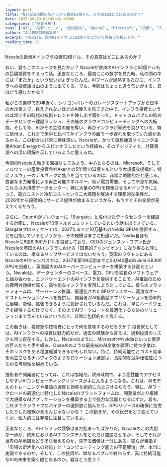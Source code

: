 ```yaml
---
layout: post
title: "Nscaleの欧州AIインフラ投資62億ドル、その真意はどこにあるのか？"
date: 2025-09-19 02:05:46 +0000
categories: ["投資分析"]
tags: ["AI", "最新ニュース", "技術動向", "OpenAI", "Microsoft", "投資", "チップ"]
author: "ALLFORCES編集部"
excerpt: "Nscale、欧州AIインフラに62億ドルについて詳細に分析します。"
reading_time: 8
---
```


Nscaleの欧州AIインフラ投資62億ドル、その真意はどこにあるのか？

おい、君もこのニュースを見たかい？ Nscaleが欧州のAIインフラに62億ドルもの巨額投資をするって話。正直なところ、最初にこの数字を見た時、私の頭の中には「またか」という思いがよぎったんだ。AIブームが過熱するたびに、インフラへの投資話は山のように出てくる。でも、今回はちょっと違う匂いがする。君はどう感じたかな？

私がこの業界で20年近く、シリコンバレーのガレージスタートアップから日本の大企業まで、数えきれないほどのAI導入を見てきた中で、インフラ投資というのは常にその時代の技術トレンドを映し出す鏡だった。ドットコムバブルの時のデータセンター建設ラッシュ、その後のクラウドコンピューティングへの大転換。そして今、AIがその主役の座を奪い、再びインフラが脚光を浴びている。特に欧州は、これまで米中と比べてAIインフラの面で一歩遅れを取っていた感があるから、この動きは非常に興味深い。Nscaleが、かつて仮想通貨マイニング企業Arkon Energyからスピンオフしたという経緯も、そのアジリティと、計算資源への深い理解を示しているように思えるね。

今回のNscaleの動きを深掘りしてみよう。中心となるのは、Microsoft、そしてノルウェーの産業投資会社Akerとの5年間で62億ドルという大規模な提携だ。特にノルウェーのナルヴィクに焦点を当てているのは、非常に戦略的だと感じる。豊富な水力発電による再生可能エネルギー、低い電力需要、そして冷涼な気候。これらは大規模データセンター、特に大量のGPUを稼働させるAIインフラにとって、電力コストと冷却コストという二大課題を解決する理想的な条件だ。2026年から段階的にサービス提供が始まるというから、もうすぐその全貌が見えてくるだろう。

さらに、OpenAIがノルウェーに「Stargate」と名付けたデータセンターを建設する計画に、Nscaleが10億ドルをコミットしているという話も出てきている。Stargateプロジェクトでは、2027年までに10万基ものNvidia GPUを設置することを目指しているというから、その規模はまさに桁違いだ。Nvidia自身もNscaleに6億8,300万ドルを投資しており、CEOのジェンスン・フアン氏がNscaleを英国のAIインフラにおける「国民的チャンピオン」になり得ると評しているのは、単なるリップサービスではないだろう。英国のラウトンにあるNscaleのAIキャンパスでは、2027年第1四半期までに23,040基のNvidia GB300 GPUを設置し、英国最大のAIスーパーコンピューターを構築する計画だという。Nscaleは、データセンターのスペース、電力、GPUを独自のソフトウェアと組み合わせ、エンドツーエンドのAIインフラを提供することで、AI推論のための費用対効果が高く、高性能なインフラを実現しようとしている。彼らのプラットフォームは、サーバーレス推論、最適化されたGPUクラスター、高度なオーケストレーションツールを提供し、開発者がAI駆動型アプリケーションを効率的に展開、管理、拡張できるように設計されているんだ。これは、単にハードウェアを提供するだけでなく、その上でAIワークロードを最適化するためのソリューションまで含んでいるという点で、非常に包括的だと言える。

この動きは、投資家や技術者にとって何を意味するのだろうか？ 投資家としては、AIインフラへの投資は魅力的だが、過去の経験から言えば、過剰投資のリスクも常に存在する。しかし、Nscaleのように、MicrosoftやNvidiaといった業界の巨人たちと手を組み、OpenAIのような最先端のAI企業を顧客に持つ企業は、そのリスクをある程度軽減できるかもしれない。特に、持続可能性とコスト効率を両立させるナルヴィクのようなロケーション選定は、長期的な競争優位性につながる可能性を秘めている。

技術者や開発者にとっては、これは朗報だ。欧州域内で、より高性能でアクセスしやすいAIコンピューティングリソースが手に入るようになる。これは、AIモデルのトレーニングや推論の速度と効率を劇的に向上させるだろう。特に、AIワークロードの最適化に特化したNscaleのプラットフォームは、開発者がより複雑で大規模なAIアプリケーションを構築する上で強力な武器となるはずだ。君も、これまでクラウドプロバイダーの選択肢に悩んだり、GPUリソースの確保に苦労したりした経験があるんじゃないかな？ この動きが、その状況をどう変えていくか、個人的には非常に注目しているよ。

正直なところ、AIインフラの競争はまだ始まったばかりだ。Nscaleのこの大胆な一歩が、欧州におけるAIエコシステムをどれだけ加速させるか、そしてそれが世界のAI地図をどう塗り替えるのか、見守る価値は十分にある。彼らが目指す「市場の断片化への対応」と「コンピューティング能力の不足解消」が、本当に実現できるのか。そして、この投資が、単なるバブルで終わらず、真に持続可能なAIの未来を築く礎となるのか。君はどう思う？

